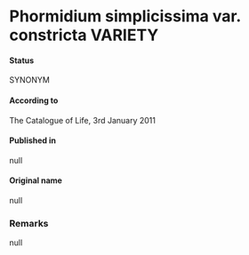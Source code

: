# Phormidium simplicissima var. constricta VARIETY

#### Status
SYNONYM

#### According to
The Catalogue of Life, 3rd January 2011

#### Published in
null

#### Original name
null

### Remarks
null